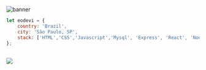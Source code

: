 
![banner](https://i.imgur.com/4WjqHTx.png)

```javascript
let eodevi = {
    country: 'Brazil',
    city: 'São Paulo, SP',
    stack: ['HTML','CSS','Javascript','Mysql', 'Express', 'React', 'NodeJS'],
};
```


</p>
<br/>
    <img align="left" src="https://github-readme-stats.vercel.app/api?username=eodevi&show_icons=true&t&theme=react"/>


